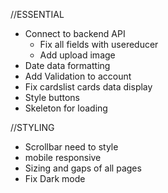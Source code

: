 //ESSENTIAL
- Connect to backend API
  - Fix all fields with usereducer
  - Add upload image
- Date data formatting
- Add Validation to account
- Fix cardslist cards data display
- Style buttons
- Skeleton for loading


//STYLING
- Scrollbar need to style
- mobile responsive
- Sizing and gaps of all pages
- Fix Dark mode
